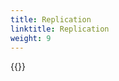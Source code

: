 ```yaml
---
title: Replication
linktitle: Replication
weight: 9
---
```


{{<include  file="content/v1/getting-started/upgrade/helm/module/replication.md"  >}}
